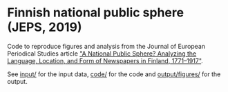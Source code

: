 # Finnish national public sphere (JEPS, 2019)

Code to reproduce figures and analysis from the Journal of European Periodical Studies article ["A National Public Sphere? Analyzing the Language, Location, and Form of Newspapers in Finland, 1771–1917"](https://ojs.ugent.be/jeps/article/view/10483).

See [input/](input/) for the input data, [code/](code/) for the code and [output/figures/](output/figures/) for the output.

